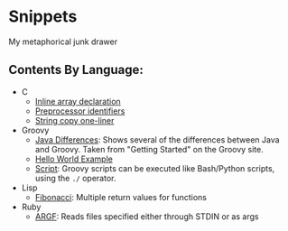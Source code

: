 # Snippets
My metaphorical junk drawer

## Contents By Language:

* C
  * [Inline array declaration](c/inline_array_decl.c)
  * [Preprocessor identifiers](c/preproc_identifiers.c)
  * [String copy one-liner](c/string_copy.c)
* Groovy
  * [Java Differences](groovy/javaDifferences.groovy): Shows several of the
    differences between Java and Groovy. Taken from "Getting Started" on the
    Groovy site.
  * [Hello World Example](groovy/helloWorld.groovy)
  * [Script](groovy/script.groovy): Groovy scripts can be executed like
    Bash/Python scripts, using the `./` operator.
* Lisp
  * [Fibonacci](lisp/fibonacci.lsp): Multiple return values for functions
* Ruby
  * [ARGF](ruby/argf.rb): Reads files specified either through STDIN or as args

